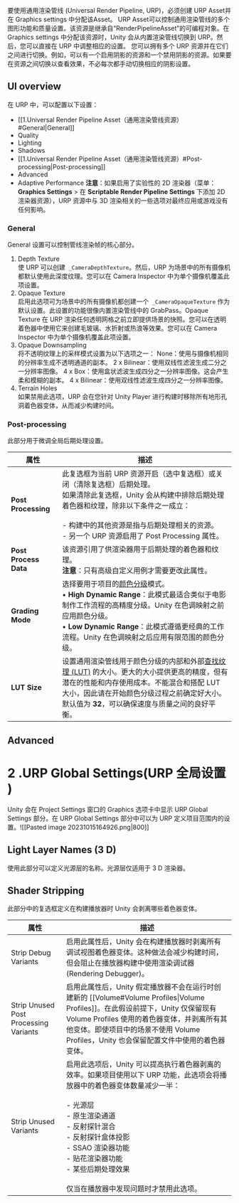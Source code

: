 要使用通用渲染管线 (Universal Render Pipeline, URP)，必须创建 URP Asset并在 Graphics settings 中分配该Asset。
URP Asset可以控制通用渲染管线的多个图形功能和质量设置。该资源是继承自“RenderPipelineAsset”的可编程对象。在 Graphics settings 中分配该资源时，Unity 会从内置渲染管线切换到 URP。然后，您可以直接在 URP 中调整相应的设置。
您可以拥有多个 URP 资源并在它们之间进行切换。例如，可以有一个启用阴影的资源和一个禁用阴影的资源。如果要在资源之间切换以查看效果，不必每次都手动切换相应的阴影设置。
##  UI overview
在 URP 中，可以配置以下设置：
- [[1.Universal Render Pipeline Asset（通用渲染管线资源）#General|General]]
- Quality
- Lighting
- Shadows
- [[1.Universal Render Pipeline Asset（通用渲染管线资源）#Post-processing|Post-processing]] 
- Advanced
- Adaptive Performance
**注意**：如果启用了实验性的 2D 渲染器（菜单：**Graphics Settings** > 在 **Scriptable Render Pipeline Settings** 下添加 2D 渲染器资源），URP 资源中与 3D 渲染相关的一些选项对最终应用或游戏没有任何影响。
### General
General 设置可以控制管线渲染帧的核心部分。
1. Depth Texture	
    使 URP 可以创建` _CameraDepthTexture`。然后，URP 为场景中的所有摄像机都默认使用此深度纹理。您可以在 Camera Inspector 中为单个摄像机覆盖此项设置。
2. Opaque Texture	
    启用此选项可为场景中的所有摄像机都创建一个` _CameraOpaqueTexture` 作为默认设置。此设置的功能很像内置渲染管线中的 GrabPass。Opaque Texture 在 URP 渲染任何透明网格之前立即提供场景的快照。您可以在透明着色器中使用它来创建毛玻璃、水折射或热浪等效果。您可以在 Camera Inspector 中为单个摄像机覆盖此项设置。
3. Opaque Downsampling	
    将不透明纹理上的采样模式设置为以下选项之一：
    None：使用与摄像机相同的分辨率生成不透明通道的副本。
    2 x Bilinear：使用双线性滤波生成二分之一分辨率图像。
    4 x Box：使用盒状滤波生成四分之一分辨率图像。这会产生柔和模糊的副本。
    4 x Bilinear：使用双线性滤波生成四分之一分辨率图像。
4. Terrain Holes	
    如果禁用此选项，URP 会在您针对 Unity Player 进行构建时移除所有地形孔洞着色器变体，从而减少构建时间。
### Post-processing

此部分用于微调全局后期处理设置。

| 属性                  | 描述                                                                                                                                                                                                                                                                                                                        |
| --------------------- | --------------------------------------------------------------------------------------------------------------------------------------------------------------------------------------------------------------------------------------------------------------------------------------------------------------------------- |
| **Post Processing**   | 此复选框为当前 URP 资源开启（选中复选框）或关闭（清除复选框）后期处理。  <br>如果清除此复选框，Unity 会从构建中排除后期处理着色器和纹理，除非以下条件之一成立：<br><br>- 构建中的其他资源是指与后期处理相关的资源。<br>- 另一个 URP 资源启用了 Post Processing 属性。                                                       |
| **Post Process Data** | 该资源引用了供渲染器用于后期处理的着色器和纹理。  <br>**注意**：只有高级自定义用例才需要更改此属性。                                                                                                                                                                                                                        |
| **Grading Mode**      | 选择要用于项目的[颜色分级](https://docs.unity3d.com/Manual/PostProcessing-ColorGrading.html)模式。  <br>• **High Dynamic Range**：此模式最适合类似于电影制作工作流程的高精度分级。Unity 在色调映射之前应用颜色分级。  <br>• **Low Dynamic Range**：此模式遵循更经典的工作流程。Unity 在色调映射之后应用有限范围的颜色分级。 |
| **LUT Size**          | 设置通用渲染管线用于颜色分级的内部和外部[查找纹理 (LUT)](https://docs.unity3d.com/Manual/PostProcessing-ColorGrading.html) 的大小。更大的大小提供更高的精度，但有潜在的性能和内存使用成本。不能混合和搭配 LUT 大小，因此请在开始颜色分级过程之前确定好大小。  <br>默认值为 **32**，可以确保速度与质量之间的良好平衡。       |                                                                                                                                                                                                                                                                                                                           |

## Advanced

# 2 .URP Global Settings(URP 全局设置 )
Unity 会在 Project Settings 窗口的 Graphics 选项卡中显示 URP Global Settings 部分。在 URP Global Settings 部分中可以为 URP 定义项目范围内的设置。![[Pasted image 20231015164926.png|800]]
## Light Layer Names (3 D)
使用此部分可以定义光源层的名称。光源层仅适用于 3 D 渲染器。
## Shader Stripping
此部分中的复选框定义在构建播放器时 Unity 会剥离哪些着色器变体。

| **属性**                              | **描述**                                                                                                                                                                                                                                                                                                         |
| ------------------------------------- | ---------------------------------------------------------------------------------------------------------------------------------------------------------------------------------------------------------------------------------------------------------------------------------------------------------------- |
| Strip Debug Variants                  | 启用此属性后，Unity 会在构建播放器时剥离所有调试视图着色器变体。这种做法会减少构建时间，但会阻止在播放器构建中使用渲染调试器 (Rendering Debugger)。                                                                                                                                                              |
| Strip Unused Post Processing Variants | 启用此属性后，Unity 假定播放器不会在运行时创建新的 [[Volume#Volume Profiles\|Volume Profiles]]。在此假设前提下，Unity 仅保留现有 Volume Profiles 使用的着色器变体，并剥离所有其他变体。即使项目中的场景不使用 Volume Profiles，Unity 也会保留配置文件中使用的着色器变体。                                        |
| Strip Unused Variants                 | 启用此选项后，Unity 可以提高执行着色器剥离的效率。如果项目使用以下 URP 功能，此选项会将播放器中的着色器变体数量减少一半：<br><br>- 光源层<br>- 原生渲染通道<br>- 反射探针混合<br>- 反射探针盒体投影<br>- SSAO 渲染器功能<br>- 贴花渲染器功能<br>- 某些后期处理效果<br><br>仅当在播放器中发现问题时才禁用此选项。 |

